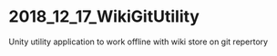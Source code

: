 # 2018_12_17_WikiGitUtility
Unity utility application to work offline with wiki store on git repertory
